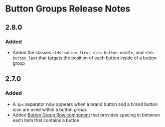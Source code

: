 <!-- Release notes authoring guidelines: http://keepachangelog.com/ -->

# Button Groups Release Notes

<!-- ## [Unreleased] -->
## 2.8.0

### Added

- Added the classes `slds-button_first`, `slds-button_middle`, and `slds-button_last` that targets the position of each button inside of a button group

## 2.7.0

### Added

- A `1px` separator now appears when a brand button and a brand button icon are used within a button group.
- Added [Button Group Row component](/components/button-groups/?variant=row) that provides spacing in between each item that contains a button
